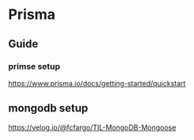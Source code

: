 # Prisma

## Guide
### primse setup
https://www.prisma.io/docs/getting-started/quickstart
## mongodb setup
https://velog.io/@fcfargo/TIL-MongoDB-Mongoose 